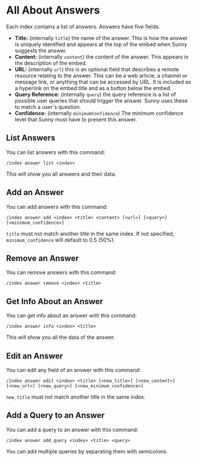 # All About Answers

Each index contains a list of answers. Answers have five fields.

- **Title:** (internally `title`) the name of the answer. This is how the answer is uniquely identified and appears at the top of the embed when Sunny suggests the answer.
- **Content:** (internally `content`) the content of the answer. This appears in the description of the embed.
- **URL:** (internally `url`) this is an optional field that describes a remote resource relating to the answer. This can be a web article, a channel or message link, or anything that can be accessed by URL. It is included as a hyperlink on the embed title and as a button below the embed.
- **Query Reference:** (internally `query`) the query reference is a list of possible user queries that should trigger the answer. Sunny uses these to match a user's question.
- **Confidence:** (internally `minimumConfidence`) The minimum confidence level that Sunny must have to present this answer.

## List Answers

You can list answers with this command:

```
/index answer list <index>
```

This will show you all answers and their data.

## Add an Answer

You can add answers with this command:

```
/index answer add <index> <title> <content> [<url>] [<query>] [<minimum_confidence>]
```

`title` must not match another title in the same index. If not specified, `minimum_confidence` will default to 0.5 (50%).

## Remove an Answer

You can remove answers with this command:

```
/index answer remove <index> <title>
```

## Get Info About an Answer

You can get info about an answer with this command:

```
/index answer info <index> <title>
```

This will show you all the data of the answer.

## Edit an Answer

You can edit any field of an answer with this command:

```
/index answer edit <index> <title> [<new_title>] [<new_content>] [<new_url>] [<new_query>] [<new_minimum_confidence>]
```

`new_title` must not match another title in the same index.

## Add a Query to an Answer

You can add a query to an answer with this command:

```
/index answer add_query <index> <title> <query>
```

You can add multiple queries by separating them with semicolons.